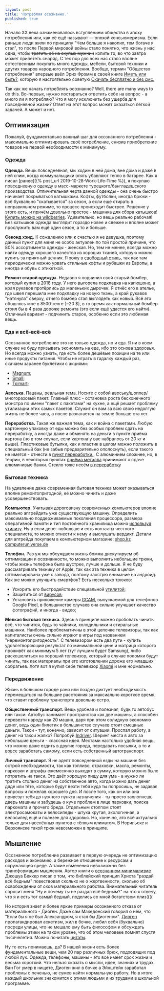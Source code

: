 ```yaml
---
layout: post
title: 'Потребляя осознанно.'
published: true
---
```


Начало ХХ века ознаменовалось вступлением общества в эпоху потребления или, как её ещё называют — эпохой консьюмеризма. Если раньше люди жили по принципу "Чем больше я накопил, тем богаче я стал", то после Первой мировой войны стало понятно, что жизнь у нас одна, чтобы ~~тратить её на скупых мужчин~~ копить то, во что завтра может прилететь снаряд.
С тех пор для всех нас стало вполне естественным покупать много одежды, мебели, бытовой техники и других товаров народного потребления.
Вообще, термин "Общество потребления" впервые ввёл Эрих Фромм в своей книге [Иметь или быть?](https://ru.wikipedia.org/wiki/%D0%98%D0%BC%D0%B5%D1%82%D1%8C_%D0%B8%D0%BB%D0%B8_%D0%B1%D1%8B%D1%82%D1%8C%3F), которую я настоятельно советую [Скачать бесплатно и без смс.](https://avidreaders.ru/book/imet-ili-byt.html)

Так как же начать потреблять осознанно? Well, there are many ways to do this. Во-первых, нужно постараться ответить себе на вопрос - а много ли я потребляю? Что я могу исключить без ущерба для повседневной жизни? Ответ на этот вопрос может оказаться лёгкой задачей. А может и нет. 

## Оптимизация

Пожалуй, фундаментально важный шаг для осознанного потребления - максимально оптимизировать своё потребление, снизив приобретение товаров не первой необходимости к минимуму.

### Одежда

**Одежда.** Вещь повседневная, мы ходим в ней дома, вне дома и даже в ней спим, когда коммунальщики опять убавляют тепло в батарее. Как я писал [ранее]({% post_url 2019-10-28-Work-Life-Time %}), я покупаю повседневную одежду в масс-маркете турецкого/бангладешского производства. Отличительная черта данной одежды - она очень быстро начинает покрываться катышками. Кофты, футболки, иногда брюки - всё буквально "скатывается" за сезон, а если ещё стирать в неправильном режиме, то процесс происходит быстрее.
Решение у этого есть, и причём довольно простое - машинка для сбора катышков! [Купить можно на wildberries](https://kz.wildberries.ru/catalog/0/search.aspx?search=%D0%BC%D0%B0%D1%88%D0%B8%D0%BD%D0%BA%D0%B0+%D0%B4%D0%BB%D1%8F+%D1%83%D0%B4%D0%B0%D0%BB%D0%B5%D0%BD%D0%B8%D1%8F+%D0%BA%D0%B0%D1%82%D1%8B%D1%88%D0%BA%D0%BE%D0%B2). Удивительно, но вещь реально рабочая! Без катышков одежда выглядит гораздо новее и свежее и вполне может прослужить вам ещё один сезон, а то и больше. 

**Секонд хэнд.** К сожалению или к счастью я не девушка, поэтому данный пункт для меня не особо актуален по той простой причине, что 80% ассортимента одежды - женская. Но, тем не менее, всегда можно найти одежду хорошего качества из хороших тканей, которую можно купить за приятный ценник. Я хожу в [свободный стиль](https://2gis.kz/almaty/firm/9429940001735729), так как там периодически можно урвать стильные кофты и рубашки из Европы, а иногда и обувь с этикеткой.

**Ремонт старой одежды.** Недавно я подчинил свой старый бомбер, который купил в 2018 году. У него выгорела подкладка на капюшоне, а края рукавов протёрлись до маленьких дырочек. Я отнёс его в ателье, где швея перешила мне подкладку на новую ткань, а край рукавов "натянула" сверху, отчего бомбер стал выглядеть как новый. Всё это обошлось мне в 8500 тенге (~20 $), в то время как нормальный бомбер стоил бы в 4 раза дороже ремонта (это если ещё удастся его найти). Отличный вариант - подчинить старое, особенно если это любимая вещь.

### Еда и всё-всё-всё

Осознанное потребление это не только одежда, но и еда. Я ни в коем случае не буду призывать экономить на еде, ибо это основа здоровья. Но всегда можно узнать, где есть более дешёвые позиции на те или иные продукты питания. Чтобы не играть в гадалку каждый раз, скачаем заранее буклетики с акциями: 

+ [Magnum](https://magnum.kz/page/katalog-magnum);
+ [Small](https://small.kz/ru/almaty/catalogs);
+ [Toimart](https://www.toimart.kz/index.php/aktsii);

**Авоська.** Пацаны, реальная тема. Носите с собой авоську/шоппер/многоразовый пакет. Главный плюс - остановка роста бесконечного монстра по имени "пакет с пакетами" на кухне, а ещё решает проблему утилизации этих самых пакетов. Служит он вам за всю свою недолгую жизнь не более часа, а после разлагается на земле больше ста лет.

**Переработка.** Такая же важная тема, как и война с пакетами. Любую картонную упаковку от еды можно без особых проблем сдать на переработку, а иногда даже и обменять на деньги в пункте приёма картона (но в том случае, если картона у вас набралось от 20 кг и выше). Пластиковые бутылки, как и пластик в целом можно положить в специальный бак (не забыв предварительно ополоснуть), если такого не имется - отнести в [пункт переработки.](https://2gis.kz/almaty/search/%D0%9F%D0%B5%D1%80%D0%B5%D1%80%D0%B0%D0%B1%D0%BE%D1%82%D0%BA%D0%B0%20%D0%BF%D0%BB%D0%B0%D1%81%D1%82%D0%B8%D0%BA%D0%B0%20(%D0%BF%D0%BB%D0%B0%D1%81%D1%82%D0%BC%D0%B0%D1%81%D1%81%D0%B0)/attributeId/70000201006749360).
С алюминием сложнее, но, в теории, в некоторых пунктах [приёма металла](https://2gis.kz/almaty/search/%D0%9F%D1%80%D0%B8%D0%B5%D0%BC%20%D0%BC%D0%B5%D1%82%D0%B0%D0%BB%D0%BB%D0%B0%20(%D1%86%D0%B2%D0%B5%D1%82%D0%BD%D0%BE%D0%B9%20%D0%BB%D0%BE%D0%BC)/attributeId/70000201006752157) принимают к сдаче алюминивые банки. Стекло тоже несём [в переработку](https://2gis.kz/almaty/search/%D0%9F%D1%80%D0%B8%D0%B5%D0%BC%20%D1%81%D1%82%D0%B5%D0%BA%D0%BB%D0%BE%D1%82%D0%B0%D1%80%D1%8B/attributeId/70000201006752154?m=76.960061%2C43.292229%2F12)

### Бытовая техника

На удивление даже современная бытовая техника может оказываться вполне ремонтопригодной, её можно чинить и даже усовершенствовать.

**Компьютер.** Учитывая дороговизну современных компьютеров вполне реально апгрейдить уже существующую машину. Определить максимально поддерживаемые поколения процессора, размера оперативной памяти и тип постоянного хранилища можно [используя утилиту](https://ocomp.info/harakteristiki-kompyutera.html#__AIDA_Speccy). Ну а если денег побольше и есть контакты честного специалиста, то можно отнести к нему и выслушать вердикт. Детали для апгрейда покупаем в компьютерном магазине: [shop.kz](https://shop.kz/) [computeruniverse.de](https://www.computeruniverse.net/ru)

**Телефон.** Раз уж мы ~~обсуждаем жизнь бомжа~~ дискутируем об оптимизации и осознанности, то можно выполнить небольшие трюки, чтобы жизнь телефона была шустрее, лучше и дольше. 
Я не буду рассматривать технику от Apple, так как эта техника в целом оптимизирована уже с завода, поэтому заострю внимание на андроид.
Как же можно улучшить смартфон? Есть несколько трюков: 

+ Ускорить его быстродействие специальной [утилитой](https://play.google.com/store/apps/details?id=com.piriform.ccleaner&hl=ru&gl=US);
+ Защититься от [вирусов](https://play.google.com/store/apps/details?id=com.avast.android.mobilesecurity&hl=ru&gl=US);
+ Установить приложение камеры [GCAM](https://www.celsoazevedo.com/files/android/google-camera/), выпускаемой для телефонов Google Pixel, в большинстве случаев она сильно улучшает качество фотографий, и иногда - видео;

**Мелкая бытовая техника.** Здесь в принципе можно пробовать чинить всё, что чинится, будь то чайники, холодильники и стиральные машинки. Наиболее проблематичны в этой цепочке телевизоры, так как капиталисты очень сильно играют в игры под названием "неремонтопригодность". C телевизором есть два пути - купить удовлетворяющий результат по минимальной цене и матрица которого проживёт как минимум 5 лет (тут лучшим будет Samsung), либо раскошелиться на хороший телевизор, который в случае поломки будут чинить, так как материалы при его изготовлении дороже его младших собратьев. Хотя вот я купил себе телевизор [Xiaomi](https://www.technodom.kz/p/televizor-xiaomi-32-4a-l32m5-5aru-led-hd-android-black-214409?utm_source=google&utm_medium=cpc&utm_campaign=google_search_shopping_feed_tv&utm_term=&gclid=EAIaIQobChMIvr2snrrw9AIVGHAYCh3AxQQXEAQYASABEgJUA_D_BwE) и мне нормально.

### Передвижение

Жизнь в большом городе рано или поздно диктует необходимость перемещаться на большие расстояния за максиально короткое время, что ставит проблему транспорта довольно остро. 

**Общественный транспорт.** Вещь удобная и полезная, будь то автобус или такси. Автобус занимает пространства как две машины, а способен перевезти народу как 20 машин, даря при этом солидную экономию денег, ведь один билетик в большинстве случаев стоит смешные деньги.
Такси - тут, конечно, зависит от ситуации. Проспал работу, а денег на такси жалко? Попробуй [Indriver](https://indriver.com/ru/city/). Шеринг места в авто за небольшие деньги - классная идея. Местами настолько удобная вещь, что можно даже ездить в другие города, передавать посылки, а то и вовсе заработать самому, если есть собственный автотранспорт.

**Личный транспорт.** Я не адепт повседневной езды на машине без острой необходимости, так как топливо, страховки, масла, ремонты, парковки и штрафы ежемесячно выходят в сумму, которую можно было потратить на такси. Это даёт хорошую пищу для ума - а нужно ли тратить столько денег на собственное авто, когда можно дать денег дяде или тёте, которые будут везти тебя куда ты попросишь, не задавая вопросы и пожелав хорошего дня. И после того, как он или она привезут тебя до нужного пункта назначения - ты просто захлопнешь дверь машины и забудешь о куче проблем в лице парковки, поиска паркомата и прочего бреда. 
Отдельным столпом стоят электросамокаты и велосипеды - штука крутая, экологичная, а велосипед ещё и полезен для здоровья. Но, конечно, это всё актуально только для населённых пунктов с тёплым климатом. В Норильске и Верхоянске такой трюк невозможен в принципе.

## Мышление

Осознанное потребление развивает в первую очередь не оптимизацию расходов и экономию, а бережное отношение к ресурсам и окружающей среде. А такие изменения невозможны без трансформации мышления.
Автор книги о [осознанном минимализме](https://avidreaders.ru/book/menshe-znachit-bolshe-minimalizm-kak-put.html) Джошуа Беккер писал о том, что библейский принцип Христа "раздай всё бедным" повествовал сколько не о жертвенности, сколько об освобождении от оков материального рабства. Внимательный читатель спросит меня "Ну и почему ты не раздал всё бедным?" на что я отвечу, что я и есть тот самый бедный, поделись со мной богатством плиз((((

Но история знает и более яркие примеры осознанного отказа от материального - Диоген. Даже сам Македонский говорил о нём, что "Если бы я не был Александром, я стал бы Диогеном". 
[Диоген](https://ru.wikipedia.org/wiki/%D0%94%D0%B8%D0%BE%D0%B3%D0%B5%D0%BD) пропагандировал аскетизм, жил в бочке, любил себя (буквально) посреди улицы, что не мешало ему быть философом и обсуждать проблемы этики на таком уровне, что об этом человеке помнят спустя тысячелетия. Можно почитать [цитаты](https://ru.wikiquote.org/wiki/%D0%94%D0%B8%D0%BE%D0%B3%D0%B5%D0%BD_%D0%A1%D0%B8%D0%BD%D0%BE%D0%BF%D1%81%D0%BA%D0%B8%D0%B9).


Ну то есть понимаешь, да? В нашей жизни есть более фундаментальные вещи, чем 20 пар различных брюк, подходящих под любой лук. Одежда, телефоны, машины - это всё имеет срок жизни и весьма короткий. Что нельзя сказать о мысли, идее, знаниях и трудах. Ван Гог умер в нищете, Диоген жил в бочке а Эйнштейн заработал проблемы с печенью, не сумев найти нормальную работу. Но в итоге каждый школьник знакомится с этими людьми и их трудами в школьной программе. 
